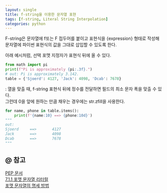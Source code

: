 ```yaml
---
layout: single
title: f-string을 이용한 문자열 표현
tags: [f-string, Literal String Interpolation]
categories: python
---
```


F-string은 문자열에 f또는 F 접두어를 붙이고 표현식을 {expression} 형태로 작성해
문자열에 파이썬 표현식의 값을 그대로 삽입할 수 있도록 한다.

아래 예시처럼, 선택 포맷 지정자가 표현식 뒤에 올 수 있다.
```python
from math import pi
print(f"Pi is approximately {pi:.3f}.")
# out: Pi is approximately 3.142.
table = {'Sjoerd': 4127, 'Jack': 4098, 'Dcab': 7678}
```

: 열을 맞출 때, f-string 표현식 뒤에 정수를 전달하면 필드의 최소 문자 폭을 맞출 수 있다.  
그런데 0을 앞에 원하는 만큼 채우는 경우에는 str.zfill을 사용한다.
```python
for name, phone in table.items():
    print(f'{name:10} ==> {phone:10d}')
""" 
out:
Sjoerd     ==>       4127
Jack       ==>       4098
Dcab       ==>       7678
"""
```



## @ 참고
[PEP 문서](https://peps.python.org/pep-0498/)  
[7.1.1 포맷 문자열 리터럴](https://docs.python.org/ko/3/tutorial/inputoutput.html)   
[포맷 문자열의 명세 방법](https://docs.python.org/ko/3/library/string.html#formatspec)